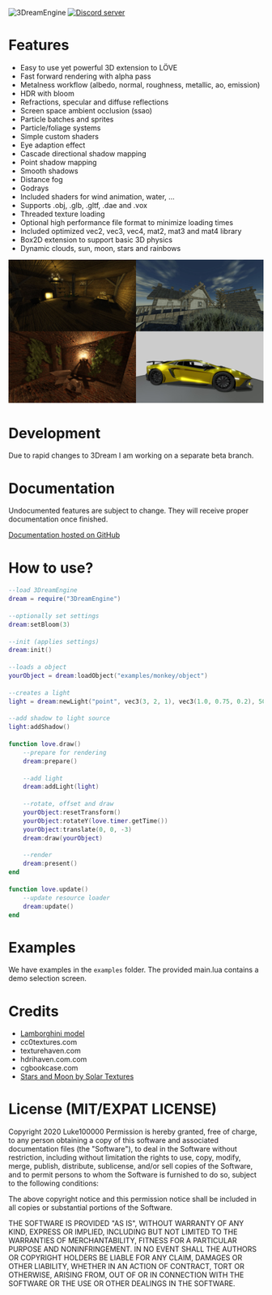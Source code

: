 ![3DreamEngine](https://owo.whats-th.is/9ceoazf.png)
<a href="https://discord.gg/hpmZxNQ"><img src="https://discordapp.com/api/guilds/561664262481641482/embed.png" alt="Discord server" /></a>

# Features

* Easy to use yet powerful 3D extension to LÖVE
* Fast forward rendering with alpha pass
* Metalness workflow (albedo, normal, roughness, metallic, ao, emission)
* HDR with bloom
* Refractions, specular and diffuse reflections
* Screen space ambient occlusion (ssao)
* Particle batches and sprites
* Particle/foliage systems
* Simple custom shaders
* Eye adaption effect
* Cascade directional shadow mapping
* Point shadow mapping
* Smooth shadows
* Distance fog
* Godrays
* Included shaders for wind animation, water, ...
* Supports .obj, .glb, .gltf, .dae and .vox
* Threaded texture loading
* Optional high performance file format to minimize loading times
* Included optimized vec2, vec3, vec4, mat2, mat3 and mat4 library
* Box2D extension to support basic 3D physics
* Dynamic clouds, sun, moon, stars and rainbows

![screenshots](https://raw.githubusercontent.com/3dreamengine/3DreamEngine/master/screenshots.jpg)

# Development

Due to rapid changes to 3Dream I am working on a separate beta branch.

# Documentation

Undocumented features are subject to change. They will receive proper documentation once finished.

[Documentation hosted on GitHub](https://3dreamengine.github.io/3DreamEngine/)

# How to use?

```lua
--load 3DreamEngine
dream = require("3DreamEngine")

--optionally set settings
dream:setBloom(3)

--init (applies settings)
dream:init()

--loads a object
yourObject = dream:loadObject("examples/monkey/object")

--creates a light
light = dream:newLight("point", vec3(3, 2, 1), vec3(1.0, 0.75, 0.2), 50.0)

--add shadow to light source
light:addShadow()

function love.draw()
	--prepare for rendering
	dream:prepare()
	
	--add light
	dream:addLight(light)
	
	--rotate, offset and draw
	yourObject:resetTransform()
	yourObject:rotateY(love.timer.getTime())
	yourObject:translate(0, 0, -3)
	dream:draw(yourObject)
	
	--render
	dream:present()
end

function love.update()
	--update resource loader
	dream:update()
end
```

# Examples

We have examples in the `examples` folder. The provided main.lua contains a demo selection screen.

# Credits

- [Lamborghini model](https://www.turbosquid.com/FullPreview/Index.cfm/ID/1117798)
- cc0textures.com
- texturehaven.com
- hdrihaven.com.com
- cgbookcase.com
- [Stars and Moon by Solar Textures](https://www.solarsystemscope.com/textures/)

# License (MIT/EXPAT LICENSE)

Copyright 2020 Luke100000
Permission is hereby granted, free of charge, to any person obtaining a copy of this software and associated documentation files (the "Software"), to deal in the Software without restriction, including without limitation the rights to use, copy, modify, merge, publish, distribute, sublicense, and/or sell copies of the Software, and to permit persons to whom the Software is furnished to do so, subject to the following conditions:

The above copyright notice and this permission notice shall be included in all copies or substantial portions of the Software.

THE SOFTWARE IS PROVIDED "AS IS", WITHOUT WARRANTY OF ANY KIND, EXPRESS OR IMPLIED, INCLUDING BUT NOT LIMITED TO THE WARRANTIES OF MERCHANTABILITY, FITNESS FOR A PARTICULAR PURPOSE AND NONINFRINGEMENT. IN NO EVENT SHALL THE AUTHORS OR COPYRIGHT HOLDERS BE LIABLE FOR ANY CLAIM, DAMAGES OR OTHER LIABILITY, WHETHER IN AN ACTION OF CONTRACT, TORT OR OTHERWISE, ARISING FROM, OUT OF OR IN CONNECTION WITH THE SOFTWARE OR THE USE OR OTHER DEALINGS IN THE SOFTWARE.